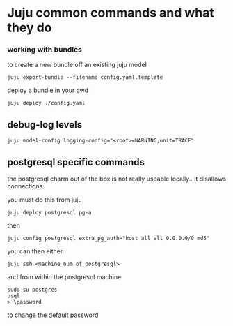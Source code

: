 # Juju common commands and what they do


### working with bundles

to create a new bundle off an existing juju model

`juju export-bundle --filename config.yaml.template`

deploy a bundle in your cwd

`juju deploy ./config.yaml`


## debug-log levels

`juju model-config logging-config="<root>=WARNING;unit=TRACE"`

## postgresql specific commands

the postgresql charm out of the box is not really useable locally.. it disallows connections

you must do this from juju 

`juju deploy postgresql pg-a`

then

`juju config postgresql extra_pg_auth="host all all 0.0.0.0/0 md5"`

you can then either

```
juju ssh <machine_num_of_postgresql>

```
and from within the postgresql machine
```
sudo su postgres
psql
> \password
```

to change the default password 
